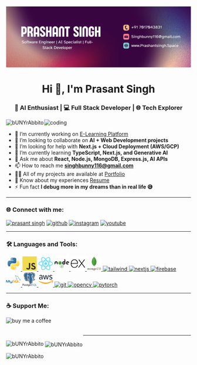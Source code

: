 ![logo](https://github.com/bUNYrAbbito/bUNYrAbbito/blob/main/Screenshot%202025-09-16%20162325.jpg)


<h1 align="center">Hi 👋, I'm Prasant Singh</h1>  
<h3 align="center">🚀 AI Enthusiast | 💻 Full Stack Developer | 🌐 Tech Explorer</h3>  

<img align="right" alt="coding" width="400" src="https://user-images.githubusercontent.com/55389276/140866485-8fb1c876-9a8f-4d6a-98dc-08c4981eaf70.gif">  

<p align="left"> <img src="https://komarev.com/ghpvc/?username=bUNYrAbbito&label=Profile%20views&color=0e75b6&style=flat" alt="bUNYrAbbito" /> </p>  

- 🔭 I’m currently working on [E-Learning Platform](https://prashantsingh.space)  
- 👯 I’m looking to collaborate on **AI + Web Development projects**  
- 🤝 I’m looking for help with **Next.js + Cloud Deployment (AWS/GCP)**  
- 🌱 I’m currently learning **TypeScript, Next.js, and Generative AI**  
- 💬 Ask me about **React, Node.js, MongoDB, Express.js, AI APIs**  
- 📫 How to reach me **singhbunny116@gmail.com**  
- 👨‍💻 All of my projects are available at [Portfolio](https://prashantsingh.space)  
- 📄 Know about my experiences [Resume](https://drive.google.com/file/d/1URfvMvyzyahJU53pr4YsGEXtUlrUJ4Mp/view?usp=drive_link)  
- ⚡ Fun fact **I debug more in my dreams than in real life 😅**  

---

<h3 align="left">🌐 Connect with me:</h3>  
<p align="left">  
<a href="https://linkedin.com/in/prasant-singh-5383b4206" target="blank"><img align="center" src="https://raw.githubusercontent.com/rahuldkjain/github-profile-readme-generator/master/src/images/icons/Social/linked-in-alt.svg" alt="prasant singh" height="30" width="40" /></a>  
<a href="https://github.com/bUNYrAbbito" target="blank"><img align="center" src="https://raw.githubusercontent.com/rahuldkjain/github-profile-readme-generator/master/src/images/icons/Social/github.svg" alt="github" height="30" width="40" /></a>  
<a href="https://instagram.com/" target="blank"><img align="center" src="https://raw.githubusercontent.com/rahuldkjain/github-profile-readme-generator/master/src/images/icons/Social/instagram.svg" alt="instagram" height="30" width="40" /></a>  
<a href="https://www.youtube.com/" target="blank"><img align="center" src="https://raw.githubusercontent.com/rahuldkjain/github-profile-readme-generator/master/src/images/icons/Social/youtube.svg" alt="youtube" height="30" width="40" /></a>  
</p>  

---

<h3 align="left">🛠️ Languages and Tools:</h3>  
<p align="left">  
<a href="https://www.python.org" target="_blank" rel="noreferrer"> <img src="https://raw.githubusercontent.com/devicons/devicon/master/icons/python/python-original.svg" alt="python" width="40" height="40"/> </a>  
<a href="https://developer.mozilla.org/en-US/docs/Web/JavaScript" target="_blank" rel="noreferrer"> <img src="https://raw.githubusercontent.com/devicons/devicon/master/icons/javascript/javascript-original.svg" alt="javascript" width="40" height="40"/> </a>  
<a href="https://reactjs.org/" target="_blank" rel="noreferrer"> <img src="https://raw.githubusercontent.com/devicons/devicon/master/icons/react/react-original.svg" alt="react" width="40" height="40"/> </a>  
<a href="https://nodejs.org/" target="_blank" rel="noreferrer"> <img src="https://raw.githubusercontent.com/devicons/devicon/master/icons/nodejs/nodejs-original-wordmark.svg" alt="nodejs" width="40" height="40"/> </a>  
<a href="https://expressjs.com/" target="_blank" rel="noreferrer"> <img src="https://raw.githubusercontent.com/devicons/devicon/master/icons/express/express-original.svg" alt="express" width="40" height="40"/> </a>  
<a href="https://www.mongodb.com/" target="_blank" rel="noreferrer"> <img src="https://raw.githubusercontent.com/devicons/devicon/master/icons/mongodb/mongodb-original-wordmark.svg" alt="mongodb" width="40" height="40"/> </a>  
<a href="https://tailwindcss.com/" target="_blank" rel="noreferrer"> <img src="https://www.vectorlogo.zone/logos/tailwindcss/tailwindcss-icon.svg" alt="tailwind" width="40" height="40"/> </a>  
<a href="https://nextjs.org/" target="_blank" rel="noreferrer"> <img src="https://cdn.worldvectorlogo.com/logos/nextjs-2.svg" alt="nextjs" width="40" height="40"/> </a>  
<a href="https://firebase.google.com/" target="_blank" rel="noreferrer"> <img src="https://www.vectorlogo.zone/logos/firebase/firebase-icon.svg" alt="firebase" width="40" height="40"/> </a>  
<a href="https://www.mysql.com/" target="_blank" rel="noreferrer"> <img src="https://raw.githubusercontent.com/devicons/devicon/master/icons/mysql/mysql-original-wordmark.svg" alt="mysql" width="40" height="40"/> </a>  
<a href="https://www.postgresql.org/" target="_blank" rel="noreferrer"> <img src="https://raw.githubusercontent.com/devicons/devicon/master/icons/postgresql/postgresql-original-wordmark.svg" alt="postgresql" width="40" height="40"/> </a>  
<a href="https://aws.amazon.com/" target="_blank" rel="noreferrer"> <img src="https://raw.githubusercontent.com/devicons/devicon/master/icons/amazonwebservices/amazonwebservices-original-wordmark.svg" alt="aws" width="40" height="40"/> </a>  
<a href="https://git-scm.com/" target="_blank" rel="noreferrer"> <img src="https://www.vectorlogo.zone/logos/git-scm/git-scm-icon.svg" alt="git" width="40" height="40"/> </a>  
<a href="https://opencv.org/" target="_blank" rel="noreferrer"> <img src="https://www.vectorlogo.zone/logos/opencv/opencv-icon.svg" alt="opencv" width="40" height="40"/> </a>  
<a href="https://pytorch.org/" target="_blank" rel="noreferrer"> <img src="https://www.vectorlogo.zone/logos/pytorch/pytorch-icon.svg" alt="pytorch" width="40" height="40"/> </a>  
</p>  

---

<h3 align="left">☕ Support Me:</h3>  
<p><a href="https://www.buymeacoffee.com/"> <img align="left" src="https://cdn.buymeacoffee.com/buttons/v2/default-yellow.png" height="50" width="210" alt="buy me a coffee" /></a></p><br><br>  

---

<p><img align="left" src="https://github-readme-stats.vercel.app/api/top-langs?username=bUNYrAbbito&show_icons=true&locale=en&layout=compact&theme=radical" alt="bUNYrAbbito" /></p>  

<p>&nbsp;<img align="center" src="https://github-readme-stats.vercel.app/api?username=bUNYrAbbito&show_icons=true&locale=en&theme=radical" alt="bUNYrAbbito" /></p>  

<p><img align="center" src="https://github-readme-streak-stats.herokuapp.com/?user=bUNYrAbbito&theme=radical" alt="bUNYrAbbito" /></p>  
